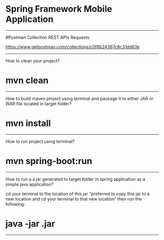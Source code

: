 
# Spring Framework Mobile Application

--------------------------------------------------------------------------

#Postman Collection REST APIs Requests:

https://www.getpostman.com/collections/c0f8b24367c8c31dd63e

--------------------------------------------------------------------------

How to clean your project?

# mvn clean

--------------------------------------------------------------------------

How to build maven project using terminal and package it to either JAR or WAR file located in target folder?

# mvn install

--------------------------------------------------------------------------

How to run project using terminal?

# mvn spring-boot:run  

--------------------------------------------------------------------------

How to run a a jar generated to target folder in spring application as a simple java application?

cd your terminal to the location of this jar “preferred to copy this jar to a new location and cd your terminal to that new location” then run the following:

# java -jar <jar-name>.jar 

--------------------------------------------------------------------------
